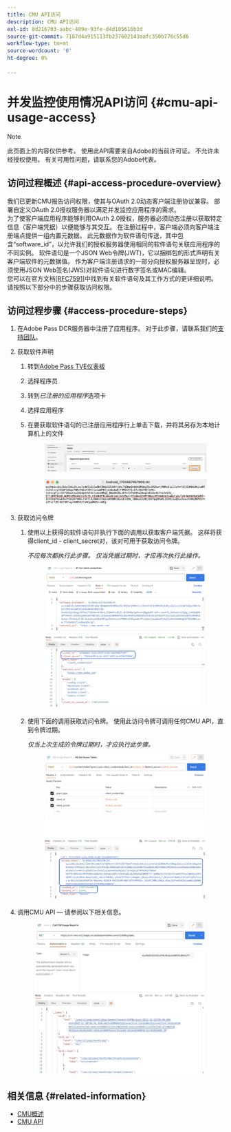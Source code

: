 ```yaml
---
title: CMU API访问
description: CMU API访问
exl-id: 8d216703-aabc-489e-93fe-d4d105616b1d
source-git-commit: 7107d4a915113fb237602143aafc350b776c55d6
workflow-type: tm+mt
source-wordcount: '0'
ht-degree: 0%

---
```


# 并发监控使用情况API访问 {#cmu-api-usage-access}

>[!NOTE]
>
>此页面上的内容仅供参考。 使用此API需要来自Adobe的当前许可证。 不允许未经授权使用。 有关可用性问题，请联系您的Adobe代表。

## 访问过程概述 {#api-access-procedure-overview}

我们已更新CMU报告访问权限，使其与OAuth 2.0动态客户端注册协议兼容。 部署自定义OAuth 2.0授权服务器以满足并发监控应用程序的需求。 \
为了使客户端应用程序能够利用OAuth 2.0授权，服务器必须动态注册以获取特定信息（客户端凭据）以便能够与其交互。 在注册过程中，客户端必须向客户端注册端点提供一组内置元数据。
此元数据作为软件语句传送，其中包含“software_id”，以允许我们的授权服务器使用相同的软件语句关联应用程序的不同实例。
软件语句是一个JSON Web令牌(JWT)，它以捆绑包的形式声明有关客户端软件的元数据值。 作为客户端注册请求的一部分向授权服务器呈现时，必须使用JSON Web签名(JWS)对软件语句进行数字签名或MAC编辑。 \
您可以在官方文档<a href="https://datatracker.ietf.org/doc/html/rfc7591" target="_blank">[RFC7591]</a>中找到有关软件语句及其工作方式的更详细说明。
请按照以下部分中的步骤获取访问权限。

## 访问过程步骤 {#access-procedure-steps}

1. 在Adobe Pass DCR服务器中注册了应用程序。 对于此步骤，请联系我们的[支持团队](mailto:tve-support@adobe.com)。

2. 获取软件声明
   1. 转到[Adobe Pass TVE仪表板](https://experience.adobe.com/#/pass/authentication)
   2. 选择程序员
   3. 转到&#x200B;*已注册的应用程序*&#x200B;选项卡
   4. 选择应用程序
   5. 在要获取软件语句的已注册应用程序行上单击下载，并将其另存为本地计算机上的文件

      <figure>
          <img src="assets/programmer-download-software-statement-button.png"
               alt="下载软件声明">
      </figure>

      <figure>
          <img src="assets/software_statement_2.png"
               alt="软件语句示例">
      </figure>

3. 获取访问令牌
   1. 使用以上获得的软件语句并执行下面的调用以获取客户端凭据。 这样将获得client_id - client_secret对，该对可用于获取访问令牌。

      *不应每次都执行此步骤。 仅当凭据过期时，才应再次执行此操作。*
      <figure>
          <img src="assets/dcr_request_1_get_client_credentials.png"
               alt="获取客户端凭据">
       </figure>

   2. 使用下面的调用获取访问令牌。 使用此访问令牌可调用任何CMU API，直到令牌过期。

      *仅当上次生成的令牌过期时，才应执行此步骤。*
      <figure>
          <img src="assets/dcr_get_access_token_call.png"
               alt="获取访问令牌">
       </figure>

4. 调用CMU API — 请参阅以下相关信息。
   <figure>
          <img src="assets/call_cmu_reports_sample.png"
               alt="调用CMU API">
       </figure>

## 相关信息 {#related-information}

* [CMU概述](/help/concurrency-monitoring/cm-usage-reports.md)
* [CMU API](/help/concurrency-monitoring/cmu-api.md)
